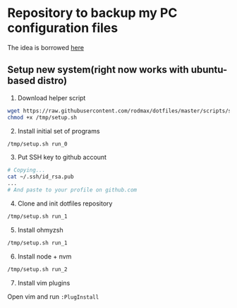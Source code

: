 # Repository to backup my PC configuration files
The idea is borrowed [here](https://developer.atlassian.com/blog/2016/02/best-way-to-store-dotfiles-git-bare-repo/)

## Setup new system(right now works with ubuntu-based distro)

1. Download helper script

```bash
wget https://raw.githubusercontent.com/rodmax/dotfiles/master/scripts/setup.sh -o /tmp/setup.sh
chmod +x /tmp/setup.sh
```

2. Install initial set of programs

```bash
/tmp/setup.sh run_0
```

3. Put SSH key to github account

```bash
# Copying...
cat ~/.ssh/id_rsa.pub
...
# And paste to your profile on github.com
```

4. Clone and init dotfiles  repository

```bash
/tmp/setup.sh run_1
```

5. Install ohmyzsh

```bash
/tmp/setup.sh run_1
```

6. Install node + nvm

```bash
/tmp/setup.sh run_2
```

7. Install vim plugins

Open vim and run `:PlugInstall`
